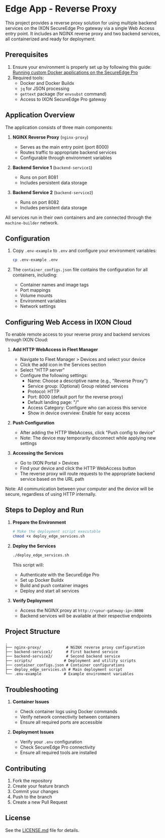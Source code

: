 # Edge App - Reverse Proxy

This project provides a reverse proxy solution for using multiple backend services on the IXON SecureEdge Pro gateway via a single Web Access entry point. It includes an NGINX reverse proxy and two backend services, all containerized and ready for deployment.

## Prerequisites

1. Ensure your environment is properly set up by following this guide: [Running custom Docker applications on the SecureEdge Pro](https://support.ixon.cloud/hc/en-us/articles/14231117531420-Running-custom-Docker-applications-on-the-SecureEdge-Pro)
2. Required tools:
   - Docker and Docker Buildx
   - `jq` for JSON processing
   - `gettext` package (for `envsubst` command)
   - Access to IXON SecureEdge Pro gateway

## Application Overview

The application consists of three main components:

1. **NGINX Reverse Proxy** (`nginx-proxy`)

   - Serves as the main entry point (port 8000)
   - Routes traffic to appropriate backend services
   - Configurable through environment variables

2. **Backend Service 1** (`backend-service1`)

   - Runs on port 8081
   - Includes persistent data storage

3. **Backend Service 2** (`backend-service2`)
   - Runs on port 8082
   - Includes persistent data storage

All services run in their own containers and are connected through the `machine-builder` network.

## Configuration

1. Copy `.env-example` to `.env` and configure your environment variables:

   ```bash
   cp .env-example .env
   ```

2. The `container_configs.json` file contains the configuration for all containers, including:
   - Container names and image tags
   - Port mappings
   - Volume mounts
   - Environment variables
   - Network settings

## Configuring Web Access in IXON Cloud

To enable remote access to your reverse proxy and backend services through IXON Cloud:

1. **Add HTTP WebAccess in Fleet Manager**

   - Navigate to Fleet Manager > Devices and select your device
   - Click the add icon in the Services section
   - Select "HTTP server"
   - Configure the following settings:
     - Name: Choose a descriptive name (e.g., "Reverse Proxy")
     - Service group: (Optional) Group related services
     - Protocol: HTTP
     - Port: 8000 (default port for the reverse proxy)
     - Default landing page: "/"
     - Access Category: Configure who can access this service
     - Show in device overview: Enable for easy access

2. **Push Configuration**

   - After adding the HTTP WebAccess, click "Push config to device"
   - Note: The device may temporarily disconnect while applying new settings

3. **Accessing the Services**
   - Go to IXON Portal > Devices
   - Find your device and click the HTTP WebAccess button
   - The reverse proxy will route requests to the appropriate backend service based on the URL path

Note: All communication between your computer and the device will be secure, regardless of using HTTP internally.

## Steps to Deploy and Run

1. **Prepare the Environment**

   ```bash
   # Make the deployment script executable
   chmod +x deploy_edge_services.sh
   ```

2. **Deploy the Services**

   ```bash
   ./deploy_edge_services.sh
   ```

   This script will:

   - Authenticate with the SecureEdge Pro
   - Set up Docker Buildx
   - Build and push container images
   - Deploy and start all services

3. **Verify Deployment**
   - Access the NGINX proxy at `http://<your-gateway-ip>:8000`
   - Backend services will be available at their respective endpoints

## Project Structure

```
.
├── nginx-proxy/           # NGINX reverse proxy configuration
├── backend-service1/      # First backend service
├── backend-service2/      # Second backend service
├── scripts/              # Deployment and utility scripts
├── container_configs.json # Container configurations
├── deploy_edge_services.sh # Main deployment script
└── .env-example          # Example environment variables
```

## Troubleshooting

1. **Container Issues**

   - Check container logs using Docker commands
   - Verify network connectivity between containers
   - Ensure all required ports are accessible

2. **Deployment Issues**
   - Verify your `.env` configuration
   - Check SecureEdge Pro connectivity
   - Ensure all required tools are installed

## Contributing

1. Fork the repository
2. Create your feature branch
3. Commit your changes
4. Push to the branch
5. Create a new Pull Request

## License

See the [LICENSE.md](LICENSE.md) file for details.
